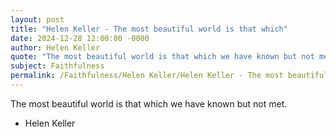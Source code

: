 ```yaml
---
layout: post
title: "Helen Keller - The most beautiful world is that which"
date: 2024-12-28 12:00:00 -0000
author: Helen Keller
quote: "The most beautiful world is that which we have known but not met."
subject: Faithfulness
permalink: /Faithfulness/Helen Keller/Helen Keller - The most beautiful world is that which
---
```


The most beautiful world is that which we have known but not met.

- Helen Keller

